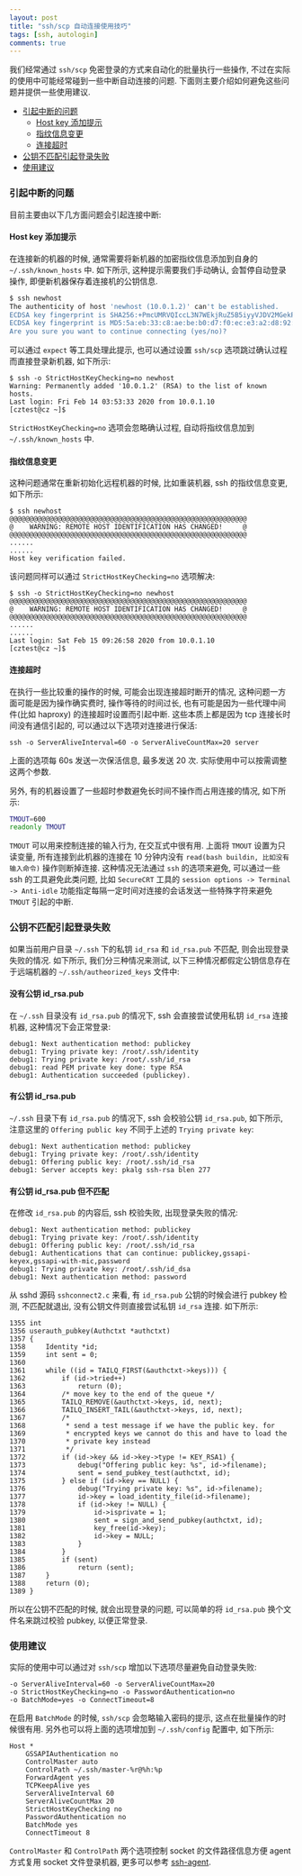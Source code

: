 ```yaml
---
layout: post
title: "ssh/scp 自动连接使用技巧"
tags: [ssh, autologin]
comments: true
---
```


我们经常通过 `ssh/scp` 免密登录的方式来自动化的批量执行一些操作, 不过在实际的使用中可能经常碰到一些中断自动连接的问题. 下面则主要介绍如何避免这些问题并提供一些使用建议.

* [引起中断的问题](#引起中断的问题)
    * [Host key 添加提示](#Host-key-添加提示)
    * [指纹信息变更](#指纹信息变更)
    * [连接超时](#连接超时)
* [公钥不匹配引起登录失败](#公钥不匹配引起登录失败)
* [使用建议](#使用建议)

### 引起中断的问题

目前主要由以下几方面问题会引起连接中断:

#### Host key 添加提示

在连接新的机器的时候, 通常需要将新机器的加密指纹信息添加到自身的 `~/.ssh/known_hosts` 中. 如下所示, 这种提示需要我们手动确认, 会暂停自动登录操作, 即便新机器保存着连接机的公钥信息.

```bash
$ ssh newhost
The authenticity of host 'newhost (10.0.1.2)' can't be established.
ECDSA key fingerprint is SHA256:+PmcUMRVQIccL3N7WEkjRuZ5B5iyyVJDV2MGekPXCoo.
ECDSA key fingerprint is MD5:5a:eb:33:c8:ae:be:b0:d7:f0:ec:e3:a2:d8:92:2e:77.
Are you sure you want to continue connecting (yes/no)? 
```

可以通过 `expect` 等工具处理此提示, 也可以通过设置 `ssh/scp` 选项跳过确认过程而直接登录新机器, 如下所示:
```
$ ssh -o StrictHostKeyChecking=no newhost
Warning: Permanently added '10.0.1.2' (RSA) to the list of known hosts.
Last login: Fri Feb 14 03:53:33 2020 from 10.0.1.10
[cztest@cz ~]$ 
```
`StrictHostKeyChecking=no` 选项会忽略确认过程, 自动将指纹信息加到 `~/.ssh/known_hosts` 中.

#### 指纹信息变更

这种问题通常在重新初始化远程机器的时候, 比如重装机器, ssh 的指纹信息变更, 如下所示:
```
$ ssh newhost
@@@@@@@@@@@@@@@@@@@@@@@@@@@@@@@@@@@@@@@@@@@@@@@@@@@@@@@@@@@
@    WARNING: REMOTE HOST IDENTIFICATION HAS CHANGED!     @
@@@@@@@@@@@@@@@@@@@@@@@@@@@@@@@@@@@@@@@@@@@@@@@@@@@@@@@@@@@
......
......
Host key verification failed.
```
该问题同样可以通过 `StrictHostKeyChecking=no` 选项解决:
```
$ ssh -o StrictHostKeyChecking=no newhost
@@@@@@@@@@@@@@@@@@@@@@@@@@@@@@@@@@@@@@@@@@@@@@@@@@@@@@@@@@@
@    WARNING: REMOTE HOST IDENTIFICATION HAS CHANGED!     @
@@@@@@@@@@@@@@@@@@@@@@@@@@@@@@@@@@@@@@@@@@@@@@@@@@@@@@@@@@@
......
......
Last login: Sat Feb 15 09:26:58 2020 from 10.0.1.10
[cztest@cz ~]$ 
```

#### 连接超时

在执行一些比较重的操作的时候, 可能会出现连接超时断开的情况, 这种问题一方面可能是因为操作确实费时, 操作等待的时间过长, 也有可能是因为一些代理中间件(比如 haproxy) 的连接超时设置而引起中断. 这些本质上都是因为 tcp 连接长时间没有通信引起的, 可以通过以下选项对连接进行保活:

```
ssh -o ServerAliveInterval=60 -o ServerAliveCountMax=20 server
```
上面的选项每 60s 发送一次保活信息, 最多发送 20 次. 实际使用中可以按需调整这两个参数.

另外, 有的机器设置了一些超时参数避免长时间不操作而占用连接的情况, 如下所示:
```bash
TMOUT=600
readonly TMOUT
```
`TMOUT` 可以用来控制连接的输入行为, 在交互式中很有用. 上面将 `TMOUT` 设置为只读变量, 所有连接到此机器的连接在 10 分钟内没有 `read(bash buildin, 比如没有输入命令)` 操作则断掉连接. 这种情况无法通过 `ssh` 的选项来避免, 可以通过一些 ssh 的工具避免此类问题, 比如 `SecureCRT` 工具的 `session options -> Terminal -> Anti-idle` 功能指定每隔一定时间对连接的会话发送一些特殊字符来避免 `TMOUT` 引起的中断. 

### 公钥不匹配引起登录失败

如果当前用户目录 `~/.ssh` 下的私钥 `id_rsa` 和 `id_rsa.pub` 不匹配, 则会出现登录失败的情况. 如下所示, 我们分三种情况来测试, 以下三种情况都假定公钥信息存在于远端机器的 `~/.ssh/autheorized_keys` 文件中:

#### 没有公钥 id_rsa.pub

在 `~/.ssh` 目录没有 `id_rsa.pub` 的情况下, ssh 会直接尝试使用私钥 `id_rsa` 连接机器, 这种情况下会正常登录:
```
debug1: Next authentication method: publickey
debug1: Trying private key: /root/.ssh/identity
debug1: Trying private key: /root/.ssh/id_rsa
debug1: read PEM private key done: type RSA
debug1: Authentication succeeded (publickey).
```

#### 有公钥 id_rsa.pub

`~/.ssh` 目录下有 `id_rsa.pub` 的情况下, ssh 会校验公钥 `id_rsa.pub`, 如下所示, 注意这里的 `Offering public key` 不同于上述的 `Trying private key`:
```
debug1: Next authentication method: publickey
debug1: Trying private key: /root/.ssh/identity
debug1: Offering public key: /root/.ssh/id_rsa
debug1: Server accepts key: pkalg ssh-rsa blen 277
```

#### 有公钥 id_rsa.pub 但不匹配

在修改 `id_rsa.pub` 的内容后, ssh 校验失败, 出现登录失败的情况:
```
debug1: Next authentication method: publickey
debug1: Trying private key: /root/.ssh/identity
debug1: Offering public key: /root/.ssh/id_rsa
debug1: Authentications that can continue: publickey,gssapi-keyex,gssapi-with-mic,password
debug1: Trying private key: /root/.ssh/id_dsa
debug1: Next authentication method: password
```

从 sshd 源码 `sshconnect2.c` 来看, 有 `id_rsa.pub` 公钥的时候会进行 pubkey 检测, 不匹配就退出, 没有公钥文件则直接尝试私钥 `id_rsa` 连接. 如下所示:
```
1355 int
1356 userauth_pubkey(Authctxt *authctxt)
1357 {
1358     Identity *id;
1359     int sent = 0;
1360 
1361     while ((id = TAILQ_FIRST(&authctxt->keys))) {
1362         if (id->tried++)
1363             return (0);
1364         /* move key to the end of the queue */
1365         TAILQ_REMOVE(&authctxt->keys, id, next);
1366         TAILQ_INSERT_TAIL(&authctxt->keys, id, next);
1367         /*
1368          * send a test message if we have the public key. for
1369          * encrypted keys we cannot do this and have to load the
1370          * private key instead
1371          */
1372         if (id->key && id->key->type != KEY_RSA1) {
1373             debug("Offering public key: %s", id->filename);
1374             sent = send_pubkey_test(authctxt, id);
1375         } else if (id->key == NULL) {
1376             debug("Trying private key: %s", id->filename);
1377             id->key = load_identity_file(id->filename);
1378             if (id->key != NULL) {
1379                 id->isprivate = 1;
1380                 sent = sign_and_send_pubkey(authctxt, id);
1381                 key_free(id->key);
1382                 id->key = NULL;
1383             }
1384         }
1385         if (sent)
1386             return (sent);
1387     }
1388     return (0);
1389 }
```

所以在公钥不匹配的时候, 就会出现登录的问题, 可以简单的将 `id_rsa.pub` 换个文件名来跳过校验 pubkey, 以便正常登录.

### 使用建议

实际的使用中可以通过对 `ssh/scp` 增加以下选项尽量避免自动登录失败:
```
-o ServerAliveInterval=60 -o ServerAliveCountMax=20 
-o StrictHostKeyChecking=no -o PasswordAuthentication=no
-o BatchMode=yes -o ConnectTimeout=8
```

在启用 `BatchMode` 的时候, `ssh/scp` 会忽略输入密码的提示, 这点在批量操作的时候很有用. 另外也可以将上面的选项增加到 `~/.ssh/config` 配置中, 如下所示:
```
Host *
    GSSAPIAuthentication no
    ControlMaster auto
    ControlPath ~/.ssh/master-%r@%h:%p
    ForwardAgent yes
    TCPKeepAlive yes
    ServerAliveInterval 60
    ServerAliveCountMax 20
    StrictHostKeyChecking no
    PasswordAuthentication no
    BatchMode yes
    ConnectTimeout 8
```
`ControlMaster` 和 `ControlPath` 两个选项控制 socket 的文件路径信息方便 agent 方式复用 socket 文件登录机器, 更多可以参考 [ssh-agent](https://github.com/msimerson/ssh-agent).
